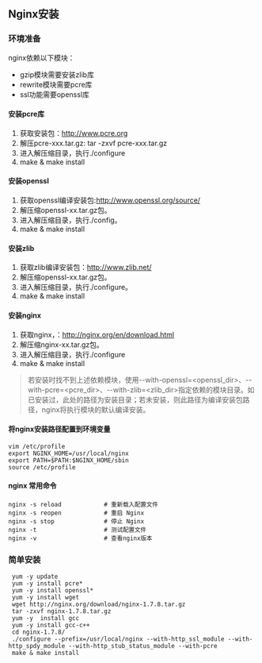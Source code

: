 ## Nginx安装

### 环境准备

nginx依赖以下模块：

- gzip模块需要安装zlib库
- rewrite模块需要pcre库
- ssl功能需要openssl库

#### 安装pcre库

1. 获取安装包：http://www.pcre.org
2. 解压pcre-xxx.tar.gz: tar -zxvf pcre-xxx.tar.gz 
3. 进入解压缩目录，执行./configure
4. make & make install

#### 安装openssl

1. 获取openssl编译安装包:http://www.openssl.org/source/
2. 解压缩openssl-xx.tar.gz包。
3. 进入解压缩目录，执行./config。
4. make & make install

#### 安装zlib

1. 获取zlib编译安装包：http://www.zlib.net/
2. 解压缩openssl-xx.tar.gz包。
3. 进入解压缩目录，执行./configure。
4. make & make install

#### 安装nginx

1. 获取nginx，：http://nginx.org/en/download.html
2. 解压缩nginx-xx.tar.gz包。
3. 进入解压缩目录，执行./configure
4. make & make install

> 若安装时找不到上述依赖模块，使用--with-openssl=<openssl_dir>、--with-pcre=<pcre_dir>、--with-zlib=<zlib_dir>指定依赖的模块目录。如已安装过，此处的路径为安装目录；若未安装，则此路径为编译安装包路径，nginx将执行模块的默认编译安装。

#### 将nginx安装路径配置到环境变量

	vim /etc/profile
	export NGINX_HOME=/usr/local/nginx
	export PATH=$PATH:$NGINX_HOME/sbin
	source /etc/profile


#### nginx 常用命令

	nginx -s reload            # 重新载入配置文件
	nginx -s reopen            # 重启 Nginx
	nginx -s stop              # 停止 Nginx
	nginx -t 				   # 测试配置文件
	nginx -v				   # 查看nginx版本



### 简单安装

	 yum -y update
	 yum -y install pcre*
	 yum -y install openssl*
	 yum -y install wget
	 wget http://nginx.org/download/nginx-1.7.8.tar.gz
	 tar -zxvf nginx-1.7.8.tar.gz
	 yum -y  install gcc
	 yum -y install gcc-c++
	 cd nginx-1.7.8/
	 ./configure --prefix=/usr/local/nginx --with-http_ssl_module --with-http_spdy_module --with-http_stub_status_module --with-pcre
	 make & make install




















































































